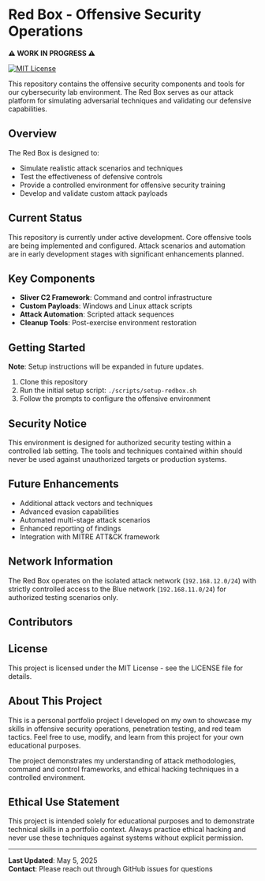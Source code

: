# Red Box - Offensive Security Operations

**⚠️ WORK IN PROGRESS ⚠️**

[![MIT License](https://img.shields.io/badge/License-MIT-green.svg)](https://choosealicense.com/licenses/mit/)

This repository contains the offensive security components and tools for our cybersecurity lab environment. The Red Box serves as our attack platform for simulating adversarial techniques and validating our defensive capabilities.

## Overview

The Red Box is designed to:
- Simulate realistic attack scenarios and techniques
- Test the effectiveness of defensive controls
- Provide a controlled environment for offensive security training
- Develop and validate custom attack payloads

## Current Status

This repository is currently under active development. Core offensive tools are being implemented and configured. Attack scenarios and automation are in early development stages with significant enhancements planned.

## Key Components

- **Sliver C2 Framework**: Command and control infrastructure
- **Custom Payloads**: Windows and Linux attack scripts
- **Attack Automation**: Scripted attack sequences
- **Cleanup Tools**: Post-exercise environment restoration

## Getting Started

**Note**: Setup instructions will be expanded in future updates.

1. Clone this repository
2. Run the initial setup script: `./scripts/setup-redbox.sh`
3. Follow the prompts to configure the offensive environment

## Security Notice

This environment is designed for authorized security testing within a controlled lab setting. The tools and techniques contained within should never be used against unauthorized targets or production systems.

## Future Enhancements

- Additional attack vectors and techniques
- Advanced evasion capabilities
- Automated multi-stage attack scenarios
- Enhanced reporting of findings
- Integration with MITRE ATT&CK framework

## Network Information

The Red Box operates on the isolated attack network (`192.168.12.0/24`) with strictly controlled access to the Blue network (`192.168.11.0/24`) for authorized testing scenarios only.

## Contributors

## License

This project is licensed under the MIT License - see the LICENSE file for details.

## About This Project

This is a personal portfolio project I developed on my own to showcase my skills in offensive security operations, penetration testing, and red team tactics. Feel free to use, modify, and learn from this project for your own educational purposes.

The project demonstrates my understanding of attack methodologies, command and control frameworks, and ethical hacking techniques in a controlled environment.

## Ethical Use Statement

This project is intended solely for educational purposes and to demonstrate technical skills in a portfolio context. Always practice ethical hacking and never use these techniques against systems without explicit permission.

---

**Last Updated**: May 5, 2025  
**Contact**: Please reach out through  GitHub issues for questions
